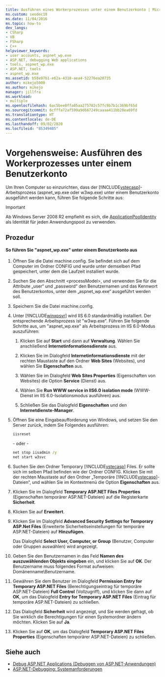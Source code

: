 ```yaml
---
title: Ausführen eines Workerprozesses unter einem Benutzerkonto | Microsoft-Dokumentation
ms.custom: seodec18
ms.date: 11/04/2016
ms.topic: how-to
dev_langs:
- CSharp
- VB
- FSharp
- C++
helpviewer_keywords:
- user accounts, aspnet_wp.exe
- ASP.NET, debugging Web applications
- tools, aspnet_wp.exe
- ASP.NET, tools
- aspnet_wp.exe
ms.assetid: b58e97b1-e62a-4318-aea4-52276ea20735
author: mikejo5000
ms.author: mikejo
manager: jillfra
ms.workload:
- multiple
ms.openlocfilehash: 6ac5bee0ffa05aa275782c57fc9b7b1c369bf65d
ms.sourcegitcommit: 6cfffa72af599a9d667249caaaa411bb28ea69fd
ms.translationtype: HT
ms.contentlocale: de-DE
ms.lasthandoff: 09/02/2020
ms.locfileid: "85349405"
---
```

# <a name="how-to-run-the-worker-process-under-a-user-account"></a>Vorgehensweise: Ausführen des Workerprozesses unter einem Benutzerkonto
Um Ihren Computer so einzurichten, dass der [!INCLUDE[vstecasp](../code-quality/includes/vstecasp_md.md)]-Arbeitsprozess (aspnet_wp.exe oder w3wp.exe) unter einem Benutzerkonto ausgeführt werden kann, führen Sie folgende Schritte aus:

 > [!IMPORTANT]
 > Ab Windows Server 2008 R2 empfiehlt es sich, die [ApplicationPoolIdentity](/iis/manage/configuring-security/application-pool-identities) als Identität für jeden Anwendungspool zu verwenden.

## <a name="procedure"></a>Prozedur

#### <a name="to-run-aspnet_wpexe-under-a-user-account"></a>So führen Sie "aspnet_wp.exe" unter einem Benutzerkonto aus

1. Öffnen Sie die Datei machine.config. Sie befindet sich auf dem Computer im Ordner CONFIG und wurde unter demselben Pfad gespeichert, unter dem die Laufzeit installiert wurde.

2. Suchen Sie den Abschnitt &lt;processModel&gt;, und verwenden Sie für die Attribute „user“ und „password“ den Benutzernamen und das Kennwort des Benutzerkontos, unter dem „aspnet_wp.exe“ ausgeführt werden soll.

3. Speichern Sie die Datei machine.config.

4. Unter [!INCLUDE[winxpsvr](../debugger/includes/winxpsvr_md.md)] wird IIS 6.0 standardmäßig installiert. Der entsprechende Arbeitsprozess ist "w3wp.exe". Führen Sie folgende Schritte aus, um "aspnet_wp.exe" als Arbeitsprozess im IIS 6.0-Modus auszuführen:

   1. Klicken Sie auf **Start** und dann auf **Verwaltung**. Wählen Sie anschließend **Internetinformationsdienste** aus.

   2. Klicken Sie im Dialogfeld **Internetinformationsdienste** mit der rechten Maustaste auf den Ordner **Web Sites** (Websites), und wählen Sie **Eigenschaften** aus.

   3. Wählen Sie im Dialogfeld **Web Sites Properties** (Eigenschaften von Websites) die Option **Service** (Dienst) aus.

   4. Wählen Sie **Run WWW service in IIS6.0 isolation mode** (WWW-Dienst im IIS 6.0-Isolationsmodus ausführen) aus.

   5. Schließen Sie das Dialogfeld **Eigenschaften** und den **Internetdienste-Manager**.

5. Öffnen Sie eine Eingabeaufforderung von Windows, und setzen Sie den Server zurück, indem Sie Folgendes ausführen:

   ```cmd
   iisreset
   ```

   \- oder -

   ```cmd
   net stop iisadmin /y
   net start w3svc
   ```

6. Suchen Sie den Ordner Temporary [!INCLUDE[vstecasp](../code-quality/includes/vstecasp_md.md)] Files. Er sollte sich im selben Pfad befinden wie der Ordner CONFIG. Klicken Sie mit der rechten Maustaste auf den Ordner „Temporäre [!INCLUDE[vstecasp](../code-quality/includes/vstecasp_md.md)]-Dateien“, und wählen Sie im Kontextmenü die Option **Eigenschaften** aus.

7. Klicken Sie im Dialogfeld **Temporary ASP.NET Files Properties** (Eigenschaften temporärer ASP.NET-Dateien) auf die Registerkarte **Sicherheit**.

8. Klicken Sie auf **Erweitert**.

9. Klicken Sie im Dialogfeld **Advanced Security Settings for Temporary ASP.Net Files** (Erweiterte Sicherheitseinstellungen für temporäre ASP.NET-Dateien) auf **Hinzufügen**.

    Das Dialogfeld **Select User, Computer, or Group** (Benutzer, Computer oder Gruppen auswählen) wird angezeigt.

10. Geben Sie den Benutzernamen in das Feld **Namen des auszuwählenden Objekts eingeben** ein, und klicken Sie auf **OK**. Der Benutzername muss folgendes Format aufweisen: Domänenname\Benutzername.

11. Gewähren Sie dem Benutzer im Dialogfeld **Permission Entry for Temporary ASP.NET Files** (Berechtigungseintrag für temporäre ASP.NET-Dateien) **Full Control** (Vollzugriff), und klicken Sie dann auf **OK**, um das Dialogfeld **Entry for Temporary ASP.NET Files** (Eintrag für temporäre ASP.NET-Dateien) zu schließen.

12. Das Dialogfeld **Sicherheit** wird angezeigt, und Sie werden gefragt, ob Sie wirklich die Berechtigungen für einen Systemordner ändern möchten. Klicken Sie auf **Ja**.

13. Klicken Sie auf **OK**, um das Dialogfeld **Temporary ASP.NET Files Properties** (Eigenschaften temporärer ASP.NET-Dateien) zu schließen.

## <a name="see-also"></a>Siehe auch
- [Debug ASP.NET Applications (Debuggen von ASP.NET-Anwendungen)](../debugger/how-to-enable-debugging-for-aspnet-applications.md)
- [ASP.NET-Debugging: Systemanforderungen](../debugger/aspnet-debugging-system-requirements.md)

